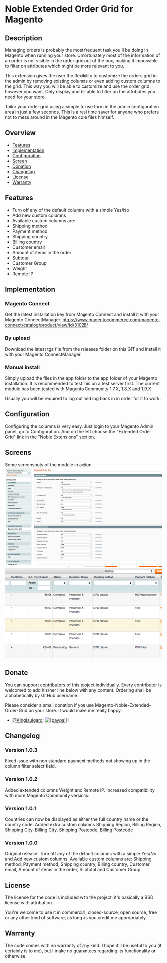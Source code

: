 # Noble Extended Order Grid for Magento
## Description
Managing orders is probably the most frequent task you'll be doing in Magento when running your store. Unfortunately most of the information of an order is not visible in the order grid out of the box, making it impossible to filter on attributes which might be more relevant to you.

This extension gives the user the flexibility to customize the orders grid in the admin by removing existing columns or even adding custom columns to the grid. This way you will be able to customize and use the order grid however you want. Only display and be able to filter on the attributes you need for your store.

Tailor your order grid using a simple to use form in the admin configuration area in just a few seconds. This is a real time saver for anyone who prefers not to mess around in the Magento core files himself.

## Overview
* [Features](#features)
* [Implementation](#implementation)
* [Configuration](#configuration)
* [Screen](#screens)
* [Donation](#donate)
* [Changelog](#changelog)
* [License](#license)
* [Warranty](#warranty)

## Features
- Turn off any of the default columns with a simple Yes/No
- Add new custom columns
- Available custom columns are: 
- Shipping method
- Payment method
- Shipping country
- Billing country
- Customer email
- Amount of items in the order
- Subtotal
- Customer Group
- Weight
- Remote IP

## Implementation
### Magento Connect
Get the latest installation key from Magento Connect and install it with your Magento ConnectManager.
https://www.magentocommerce.com/magento-connect/catalog/product/view/id/31028/

### By upload
Download the latest tgz file from the releases folder on this GIT and install it with your Magento ConnectManager.

### Manual install
Simply upload the files in the app folder to the app folder of your Magento installation. It is recommended to test this on a test server first. The current module has been tested with Magento Community 1.7.X, 1.8.X and 1.9.X

Usually you will be required to log out and log back in in order for it to work.

## Configuration
Configuring the columns is very easy. Just login to your Magento Admin panel, go to Configuration. And on the left choose the "Extended Order Grid" link in the "Noble Extensions" section.

## Screens
Some screenshots of the module in action.
![Configuration](https://raw.githubusercontent.com/KingIsulgard/Magento-Noble-Extended-Order-Grid/master/screens/configuration.png)
![Grid](https://raw.githubusercontent.com/KingIsulgard/Magento-Noble-Extended-Order-Grid/master/screens/grid.png)

## Donate
You can support [contributors](https://github.com/KingIsulgard/Magento-Noble-Extended-Order-Grid/graphs/contributors) of this project individually. Every contributor is welcomed to add his/her line below with any content. Ordering shall be alphabetically by GitHub username.

Please consider a small donation if you use Magento-Noble-Extended-Order-Grid on your store. It would make me really happy.

* [@KingIsulgard](https://github.com/KingIsulgard): <a href="https://www.paypal.com/cgi-bin/webscr?cmd=_s-xclick&hosted_button_id=HQE64D8RQGPLC"><img src="https://www.paypalobjects.com/en_US/i/btn/btn_donate_LG.gif" alt="[paypal]" /></a> !

## Changelog
### Version 1.0.3
Fixed issue with non standard payment methods not showing up in the column filter select field.

### Version 1.0.2
Added extended columns Weight and Remote IP. Increased compatibility with more Magento Community versions.

### Version 1.0.1
Countries can now be displayed as either the full country name or the country code. Added extra custom columns Shipping Region, Billing Region, Shipping City, Billing City, Shipping Postcode, Billing Postcode

### Version 1.0.0
Original release. Turn off any of the default columns with a simple Yes/No and Add new custom columns. Available custom columns are: Shipping method, Payment method, Shipping country, Billing country, Customer email, Amount of items in the order, Subtotal and Customer Group

## License
The license for the code is included with the project; it's basically a BSD license with attribution.

You're welcome to use it in commercial, closed-source, open source, free or any other kind of software, as long as you credit me appropriately.

## Warranty
The code comes with no warranty of any kind. I hope it'll be useful to you (it certainly is to me), but I make no guarantees regarding its functionality or otherwise.
